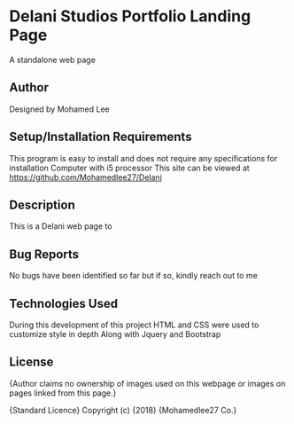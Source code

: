 # Delani Studios Portfolio Landing Page
A standalone web page

## Author
Designed by Mohamed Lee

## Setup/Installation Requirements
This program is easy to install and does not require any specifications for installation Computer with i5 processor This site can be viewed at https://github.com/Mohamedlee27/Delani

## Description
This is a Delani web page to

## Bug Reports
No bugs have been identified so far but if so, kindly reach out to me

## Technologies Used
During this development of this project HTML and CSS were used to customize style in depth
Along with Jquery and Bootstrap

## License
{Author claims no ownership of images used on this webpage or images on pages linked from this page.}

{Standard Licence} Copyright (c) {2018} {Mohamedlee27 Co.}
